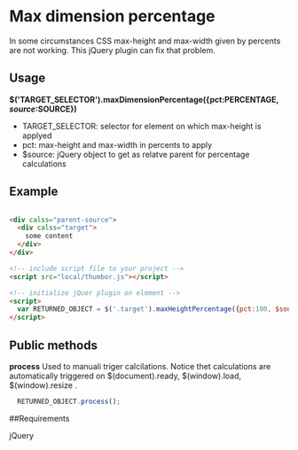 # Max dimension percentage

In some circumstances CSS max-height and max-width given by percents are not working. This jQuery plugin can fix that problem.

## Usage

**$('TARGET_SELECTOR').maxDimensionPercentage({pct:PERCENTAGE, $source:$SOURCE})**
* TARGET_SELECTOR: selector for element on which max-height is applyed
* pct: max-height and max-width in percents to apply
* $source: jQuery object to get as relatve parent for percentage calculations

## Example
``` html

<div calss="parent-source">
  <div calss="target">
    some content
  </div>
</div>

<!-- include script file to your project -->
<script src="local/thumbor.js"></script>

<!-- initialize jQuer plugin on element -->
<script>
  var RETURNED_OBJECT = $('.target').maxHeightPercentage({pct:100, $source:$('.parent-source')})
</script>


````

## Public methods

**process**
Used to manuali triger calcilations. Notice thet calculations are automatically triggered on $(document).ready, $(window).load, $(window).resize .

``` javascript
  RETURNED_OBJECT.process();
```

##Requirements

jQuery

